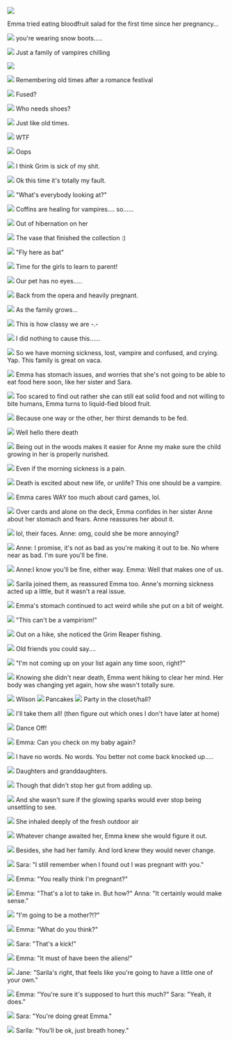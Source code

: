 ![](05-16-22_10-29-41%C2%A0PM.png)

Emma tried eating bloodfruit salad for the first time since her pregnancy...

![](05-17-22_7-29-11%C2%A0AM.png)
you're wearing snow boots.....

![](06-02-18_12-31-06%C2%A0PM.png)
Just a family of vampires chilling

![](06-02-18_2-20-46%C2%A0PM.png)

![](06-02-18_2-21-08%C2%A0PM.png)
Remembering old times after a romance festival

![](06-03-18_10-59-17%C2%A0PM.png)
Fused?

![](06-03-18_6-37-54%C2%A0AM.png)
Who needs shoes?

![](06-04-18_1-58-25%C2%A0PM.png)
Just like old times.

![](06-04-18_4-27-12%C2%A0PM.png)
WTF

![](06-05-18_6-47-11%C2%A0AM.png)
Oops

![](06-05-18_6-49-13%C2%A0AM.png)
I think Grim is sick of my shit.

![](06-05-18_7-44-20%C2%A0AM.png)
Ok this time it's totally my fault.

![](06-06-18_11-13-19%C2%A0AM.png)
"What's everybody looking at?"

![](06-06-18_11-19-50%C2%A0AM.png)
Coffins are healing for vampires.... so......

![](06-06-18_11-42-24%C2%A0AM.png)
Out of hibernation on her

![](06-06-18_12-10-13%C2%A0PM.png)
The vase that finished the collection :)

![](06-06-18_2-10-39%C2%A0PM.png)
"Fly here as bat"

![](06-12-18_10-27-10%C2%A0PM.png)
Time for the girls to learn to parent!

![](06-14-18_10-01-54%C2%A0AM.png)
Our pet has no eyes.....

![](06-14-18_10-13-36%C2%A0AM.png)
Back from the opera and heavily pregnant.

![](06-14-18_10-55-34%C2%A0AM.png)
As the family grows...

![](06-14-18_9-42-45%C2%A0AM.png)
This is how classy we are -.-

![](06-19-18_1-52-27%C2%A0PM.png)
I did nothing to cause this......

![](06-19-18_10-12-30%C2%A0PM.png)
So we have morning sickness, lost, vampire and confused, and crying. Yap. This family is great on vaca.

![](06-19-18_10-14-06%C2%A0PM.png)
Emma has stomach issues, and worries that she's not going to be able to eat food here soon, like her sister and Sara.

![](06-19-18_10-18-19%C2%A0PM.png)
Too scared to find out rather she can still eat solid food and not willing to bite humans, Emma turns to liquid-fied blood fruit.

![](06-19-18_10-19-48%C2%A0PM.png)
Because one way or the other, her thirst demands to be fed.

![](06-19-18_10-23-38%C2%A0PM.png)
Well hello there death

![](06-19-18_10-24-15%C2%A0PM.png)
Being out in the woods makes it easier for Anne my make sure the child growing in her is properly nurished.

![](06-19-18_10-25-25%C2%A0PM.png)
Even if the morning sickness is a pain.

![](06-19-18_10-26-26%C2%A0PM.png)
Death is excited about new life, or unlife? This one should be a vampire.

![](06-19-18_10-29-57%C2%A0PM.png)
Emma cares WAY too much about card games, lol.

![](06-19-18_10-31-41%C2%A0PM.png)
Over cards and alone on the deck, Emma confides in her sister Anne about her stomach and fears. Anne reassures her about it.

![](06-19-18_10-34-22%C2%A0PM.png)
lol, their faces. Anne: omg, could she be more annoying?

![](06-19-18_10-34-59%C2%A0PM.png)
Anne: I promise, it's not as bad as you're making it out to be. No where near as bad. I'm sure you'll be fine.

![](06-19-18_10-36-22%C2%A0PM.png)
Anne:I know you'll be fine, either way.
Emma: Well that makes one of us.

![](06-19-18_10-40-14%C2%A0PM.png)
Sarila joined them, as reassured Emma too. Anne's morning sickness acted up a little, but it wasn't a real issue.

![](06-19-18_11-38-02%C2%A0PM.png)
Emma's stomach continued to act weird while she put on a bit of weight.

![](06-19-18_11-42-08%C2%A0PM.png)
"This can't be a vampirism!"

![](06-19-18_11-49-00%C2%A0PM.png)
Out on a hike, she noticed the Grim Reaper fishing.

![](06-19-18_11-49-42%C2%A0PM.png)
Old friends you could say....

<!-- ![](06-19-18_11-51-57%C2%A0PM.png) -->
![](06-19-18_11-52-12%C2%A0PM.png)
"I'm not coming up on your list again any time soon, right?"

![](06-19-18_11-57-25%C2%A0PM.png)
Knowing she didn't near death, Emma went hiking to clear her mind. Her body was changing yet again, how she wasn't totally sure.

![](06-19-18_5-22-20%C2%A0PM.png)
Wilson
![](06-19-18_5-22-43%C2%A0PM.png)
Pancakes
![](06-19-18_5-30-10%C2%A0PM.png)
Party in the closet/hall?

![](06-19-18_6-06-01%C2%A0PM.png)
I'll take them all! (then figure out which ones I don't have later at home)

![](06-19-18_8-59-43%C2%A0PM.png)
Dance Off!

![](06-20-18_10-48-57%C2%A0AM.png)
Emma: Can you check on my baby again?

![](06-20-18_11-11-30%C2%A0PM.png)
I have no words. No words. You better not come back knocked up.....

![](06-20-18_11-42-52%C2%A0PM.png)
Daughters and granddaughters.

![](06-20-18_12-02-54%C2%A0AM.png)
Though that didn't stop her gut from adding up.

![](06-20-18_12-04-22%C2%A0AM.png)
And she wasn't sure if the glowing sparks would ever stop being unsettling to see.

![](06-20-18_12-05-45%C2%A0AM.png)
She inhaled deeply of the fresh outdoor air

![](06-20-18_12-07-10%C2%A0AM.png)
Whatever change awaited her, Emma knew she would figure it out.

![](06-20-18_12-14-34%C2%A0AM.png)
Besides, she had her family. And lord knew they would never change.

![](06-20-18_12-23-26%C2%A0AM.png)
Sara: "I still remember when I found out I was pregnant with you."

![](06-20-18_12-25-45%C2%A0AM.png)
Emma: "You really think I'm pregnant?"

![](06-20-18_12-26-17%C2%A0AM.png)
Emma: "That's a lot to take in. But how?" Anna: "It certainly would make sense."

![](06-20-18_12-27-07%C2%A0AM.png)
"I'm going to be a mother?!?"

![](06-20-18_12-28-25%C2%A0AM.png)
Emma: "What do you think?"

![](06-20-18_12-29-16%C2%A0AM.png)
Sara: "That's a kick!"

![](06-20-18_12-33-50%C2%A0AM.png)
Emma: "It must of have been the aliens!"

![](06-20-18_12-38-47%C2%A0AM.png)
Jane: "Sarila's right, that feels like you're going to have a little one of your own."

![](06-20-18_7-14-15%C2%A0PM.png)
Emma: "You're sure it's supposed to hurt this much?"
Sara: "Yeah, it does."

![](06-20-18_7-15-40%C2%A0PM.png)
Sara: "You're doing great Emma."

![](06-20-18_7-20-11%C2%A0PM.png)
Sarila: "You'll be ok, just breath honey."
